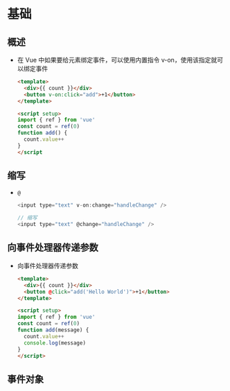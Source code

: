 # 基础

## 概述

+ 在 Vue 中如果要给元素绑定事件，可以使用内置指令 v-on，使用该指定就可以绑定事件

  ```html
  <template>
    <div>{{ count }}</div>
    <button v-on:click="add">+1</button>
  </template>

  <script setup>
  import { ref } from 'vue'
  const count = ref(0)
  function add() {
    count.value++
  }
  </script
  ```

## 缩写

+ `@`

  ```js
  <input type="text" v-on:change="handleChange" />

  // 缩写
  <input type="text" @change="handleChange" />
  ```

## 向事件处理器传递参数

+ 向事件处理器传递参数

  ```html
  <template>
    <div>{{ count }}</div>
    <button @click="add('Hello World')">+1</button>
  </template>

  <script setup>
  import { ref } from 'vue'
  const count = ref(0)
  function add(message) {
    count.value++
    console.log(message)
  }
  </script>
  ```

## 事件对象

